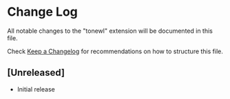 # Change Log

All notable changes to the "tonewl" extension will be documented in this file.

Check [Keep a Changelog](http://keepachangelog.com/) for recommendations on how to structure this file.

## [Unreleased]

- Initial release
